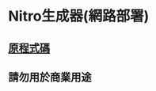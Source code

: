# Nitro生成器(網路部署)

## [原程式碼](https://github.com/HeySkidee/Discord-Nitro-Codes-Generator)
## 請勿用於商業用途
